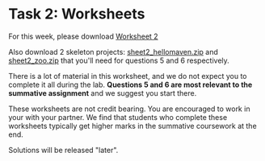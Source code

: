 # Task 2: Worksheets

For this week, please
download [Worksheet 2](https://uob.sharepoint.com/:b:/r/teams/UnitTeams-COMS10018-2024-25-TB-2-A/Class%20Materials/COMS10018_2024_TB-2/content/oo/pdfs/sheet2_problems.pdf)

Also download 2 skeleton projects: [sheet2_hellomaven.zip](https://uob.sharepoint.com/:b:/r/teams/UnitTeams-COMS10018-2024-25-TB-2-A/Class%20Materials/COMS10018_2024_TB-2/content/oo/pdfs/sheet2_hellomaven.zip) and [sheet2_zoo.zip](https://uob.sharepoint.com/:b:/r/teams/UnitTeams-COMS10018-2024-25-TB-2-A/Class%20Materials/COMS10018_2024_TB-2/content/oo/pdfs/sheet2_zoo.zip) that you'll need for questions 5 and 6 respectively.

There is a lot of material in this worksheet, and we do not expect you to complete it all during the lab. **Questions 5 and 6 are most relevant to the summative assignment** and we suggest you start there.

These worksheets are not credit bearing. You are encouraged to work in your with your partner. We find that students who complete these worksheets typically get higher marks in the summative coursework at the end.

Solutions will be released "later". 
